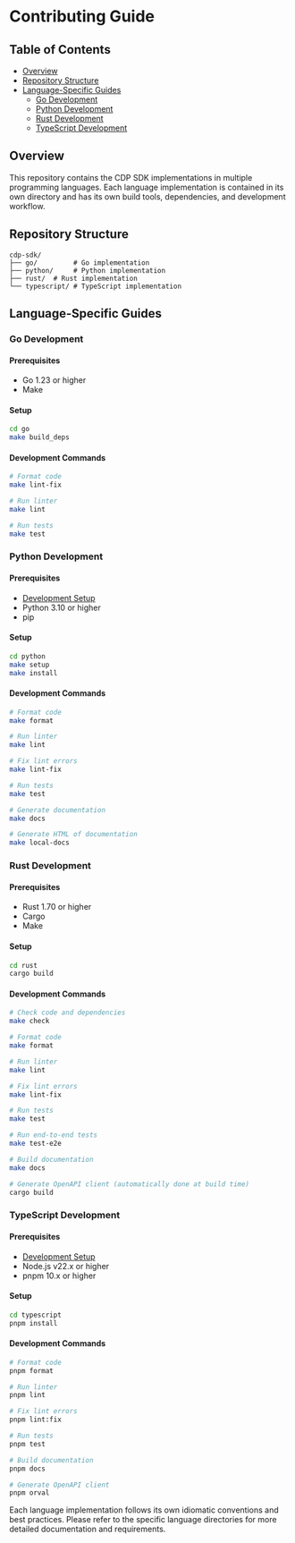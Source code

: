 # Contributing Guide

## Table of Contents

- [Overview](#overview)
- [Repository Structure](#repository-structure)
- [Language-Specific Guides](#language-specific-guides)
  - [Go Development](#go-development)
  - [Python Development](#python-development)
  - [Rust Development](#rust-development)
  - [TypeScript Development](#typescript-development)

## Overview

This repository contains the CDP SDK implementations in multiple programming languages. Each language implementation is contained in its own directory and has its own build tools, dependencies, and development workflow.

## Repository Structure

```
cdp-sdk/
├── go/         # Go implementation
├── python/     # Python implementation
├── rust/  # Rust implementation
└── typescript/ # TypeScript implementation
```

## Language-Specific Guides

### Go Development

#### Prerequisites

- Go 1.23 or higher
- Make

#### Setup

```bash
cd go
make build_deps
```

#### Development Commands

```bash
# Format code
make lint-fix

# Run linter
make lint

# Run tests
make test
```

### Python Development

#### Prerequisites

- [Development Setup](./python/CONTRIBUTING.md#development-setup)
- Python 3.10 or higher
- pip

#### Setup

```bash
cd python
make setup
make install
```

#### Development Commands

```bash
# Format code
make format

# Run linter
make lint

# Fix lint errors
make lint-fix

# Run tests
make test

# Generate documentation
make docs

# Generate HTML of documentation
make local-docs
```

### Rust Development

#### Prerequisites

- Rust 1.70 or higher
- Cargo
- Make

#### Setup

```bash
cd rust
cargo build
```

#### Development Commands

```bash
# Check code and dependencies
make check

# Format code
make format

# Run linter
make lint

# Fix lint errors
make lint-fix

# Run tests
make test

# Run end-to-end tests
make test-e2e

# Build documentation
make docs

# Generate OpenAPI client (automatically done at build time)
cargo build
```

### TypeScript Development

#### Prerequisites

- [Development Setup](./typescript/CONTRIBUTING.md#development-setup)
- Node.js v22.x or higher
- pnpm 10.x or higher

#### Setup

```bash
cd typescript
pnpm install
```

#### Development Commands

```bash
# Format code
pnpm format

# Run linter
pnpm lint

# Fix lint errors
pnpm lint:fix

# Run tests
pnpm test

# Build documentation
pnpm docs

# Generate OpenAPI client
pnpm orval
```

Each language implementation follows its own idiomatic conventions and best practices. Please refer to the specific language directories for more detailed documentation and requirements.
